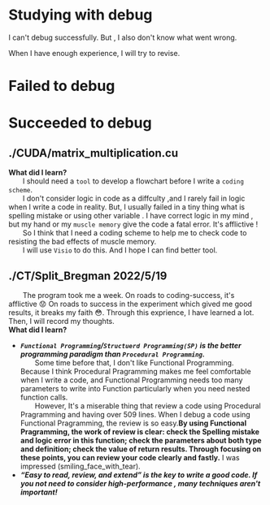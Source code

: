 # Studying with debug
I can't debug successfully. But , I also don't know what went wrong.   

When I have enough experience, I will try to revise.

# Failed to debug

# Succeeded to debug

## ./CUDA/matrix_multiplication.cu 
**What did I learn?**    
&emsp;&emsp;I should need a `tool` to develop a flowchart before I write a `coding scheme`.  
&emsp;&emsp;I don't consider logic in code as a diffculty ,and I rarely fail in logic when I write a code in reality. But, I usually failed in a tiny thing what is spelling mistake or using other variable . I have correct logic in my mind , but my hand or my `muscle memory` give the code a fatal error. It's afflictive !  
&emsp;&emsp;So I think that I need a coding scheme to help me to check code to resisting the bad effects of muscle memory.   
&emsp;&emsp;I will use `Visio` to do this. And I hope I can find better tool.

## ./CT/Split_Bregman 2022/5/19
&emsp;&emsp;The program took me a week. On roads to coding-success, it's afflictive 😟 On roads to success in the experiment which gived me good results, it breaks my faith 😳. Through this exprience, I have learned a lot. Then, I will record my thoughts.  
**What did I learn?**  
* ___`Functional Programming`/`Structuerd Programming(SP)` is the better programming paradigm than `Procedural Programming`.___<br>
&emsp;&emsp;Some time before that, I don't like Functional Programming. Because I think Procedural Pragramming makes me feel comfortable when I write a code, and Functional Programming needs too many parameters to write into Function particularly when you need nested function calls.<br>
&emsp;&emsp;However, It's a miserable thing that review a code using Procedural Pragramming and having over 509 lines. When I debug a code using Functional Pragramming, the review is so easy.**By using Functional Pragramming, the work of review is clear: check the Spelling mistake and logic error in this function; check the parameters about both type and definition; check the value of return results. Through focusing on these points, you can review your code clearly and fastly.** I was impressed (smiling_face_with_tear).  
* ___“Easy to read, review, and extend” is the key to write a good code. If you not need to consider high-performance , many techniques aren't important!___
